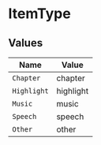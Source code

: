 # ItemType


## Values

| Name        | Value       |
| ----------- | ----------- |
| `Chapter`   | chapter     |
| `Highlight` | highlight   |
| `Music`     | music       |
| `Speech`    | speech      |
| `Other`     | other       |